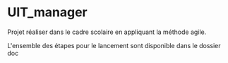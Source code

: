# UIT_manager

Projet réaliser dans le cadre scolaire en appliquant la méthode agile.

L'ensemble des étapes pour le lancement sont disponible dans le dossier doc 
